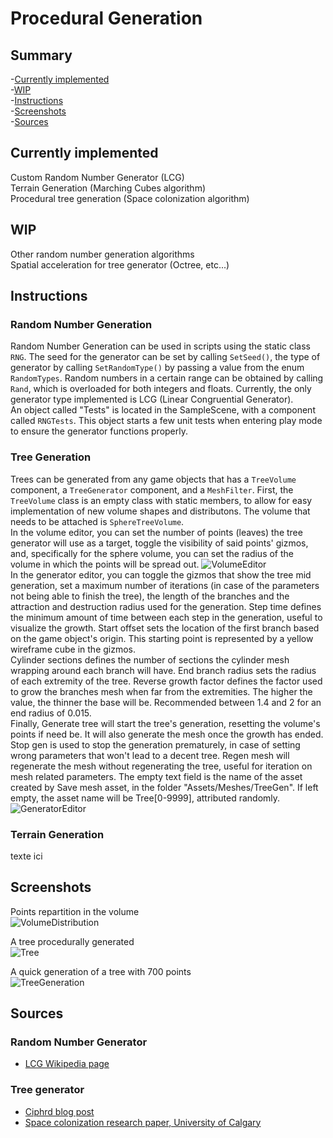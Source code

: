 # Procedural Generation

## <h2 id="top">Summary</h2>
-[Currently implemented](#implements)  
-[WIP](#wip)  
-[Instructions](#instructions)  
-[Screenshots](#screens)  
-[Sources](#references)  

## <h2 id="implements">Currently implemented</h2>
Custom Random Number Generator (LCG)  
Terrain Generation (Marching Cubes algorithm)  
Procedural tree generation (Space colonization algorithm)  

## <h2 id="wip">WIP</h2>
Other random number generation algorithms  
Spatial acceleration for tree generator (Octree, etc...)  

## <h2 id="instructions">Instructions</h2>
### Random Number Generation

Random Number Generation can be used in scripts using the static class `RNG`. The seed for the generator can be set by calling `SetSeed()`, the type of generator by calling `SetRandomType()` by passing a value from the enum `RandomTypes`. Random numbers in a certain range can be obtained by calling `Rand`, which is overloaded for both integers and floats. Currently, the only generator type implemented is LCG (Linear Congruential Generator).  
An object called "Tests" is located in the SampleScene, with a component called `RNGTests`. This object starts a few unit tests when entering play mode to ensure the generator functions properly.  

### Tree Generation

Trees can be generated from any game objects that has a `TreeVolume` component, a `TreeGenerator` component, and a `MeshFilter`. 
First, the `TreeVolume` class is an empty class with static members, to allow for easy implementation of new volume shapes and distributons. The volume that needs to be attached is `SphereTreeVolume`.  
In the volume editor, you can set the number of points (leaves) the tree generator will use as a target, toggle the visibility of said points' gizmos, and, specifically for the sphere volume, you can set the radius of the volume in which the points will be spread out.
![VolumeEditor](ReadMeResources/TreeVolumeEditor.png)  
In the generator editor, you can toggle the gizmos that show the tree mid generation, set a maximum number of iterations (in case of the parameters not being able to finish the tree), the length of the branches and the attraction and destruction radius used for the generation. Step time defines the minimum amount of time between each step in the generation, useful to visualize the growth. Start offset sets the location of the first branch based on the game object's origin. This starting point is represented by a yellow wireframe cube in the gizmos.  
Cylinder sections defines the number of sections the cylinder mesh wrapping around each branch will have. End branch radius sets the radius of each extremity of the tree. Reverse growth factor defines the factor used to grow the branches mesh when far from the extremities. The higher the value, the thinner the base will be. Recommended between 1.4 and 2 for an end radius of 0.015.  
Finally, Generate tree will start the tree's generation, resetting the volume's points if need be. It will also generate the mesh once the growth has ended. Stop gen is used to stop the generation prematurely, in case of setting wrong parameters that won't lead to a decent tree. Regen mesh will regenerate the mesh without regenerating the tree, useful for iteration on mesh related parameters. The empty text field is the name of the asset created by Save mesh asset, in the folder "Assets/Meshes/TreeGen". If left empty, the asset name will be Tree[0-9999], attributed randomly.   
![GeneratorEditor](ReadMeResources/TreeGeneratorEditor.png)  

### Terrain Generation

texte ici

## <h2 id="screens">Screenshots</h2>  

Points repartition in the volume  
![VolumeDistribution](ReadMeResources/VolumeDistribution.png)  

A tree procedurally generated  
![Tree](ReadMeResources/TreeMesh.png)  

A quick generation of a tree with 700 points  
![TreeGeneration](ReadMeResources/TreeGeneration.gif)  

## <h2 id="references">Sources</h2>  

### Random Number Generator
- [LCG Wikipedia page](https://en.wikipedia.org/wiki/Linear_congruential_generator)  

### Tree generator
- [Ciphrd blog post](https://ciphrd.com/2019/09/11/generating-a-3d-growing-tree-using-a-space-colonization-algorithm/)
- [Space colonization research paper, University of Calgary](https://algorithmicbotany.org/papers/colonization.egwnp2007.large.pdf)  
